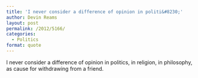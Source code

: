 ```yaml
---
title: 'I never consider a difference of opinion in politi&#8230;'
author: Devin Reams
layout: post
permalink: /2012/5166/
categories:
  - Politics
format: quote
---
```

I never consider a difference of opinion in politics, in religion, in philosophy, as cause for withdrawing from a friend.